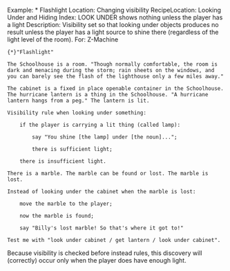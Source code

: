 Example: * Flashlight
Location: Changing visibility
RecipeLocation: Looking Under and Hiding
Index: LOOK UNDER shows nothing unless the player has a light
Description: Visibility set so that looking under objects produces no result unless the player has a light source to shine there (regardless of the light level of the room).
For: Z-Machine

  

``` inform7
{*}"Flashlight"

The Schoolhouse is a room. "Though normally comfortable, the room is dark and menacing during the storm; rain sheets on the windows, and you can barely see the flash of the lighthouse only a few miles away."

The cabinet is a fixed in place openable container in the Schoolhouse. The hurricane lantern is a thing in the Schoolhouse. "A hurricane lantern hangs from a peg." The lantern is lit.

Visibility rule when looking under something:

	if the player is carrying a lit thing (called lamp):

		say "You shine [the lamp] under [the noun]...";

		there is sufficient light;

	there is insufficient light.

There is a marble. The marble can be found or lost. The marble is lost.

Instead of looking under the cabinet when the marble is lost:

	move the marble to the player;

	now the marble is found;

	say "Billy's lost marble! So that's where it got to!"

Test me with "look under cabinet / get lantern / look under cabinet".
```

  
Because visibility is checked before instead rules, this discovery will (correctly) occur only when the player does have enough light.

